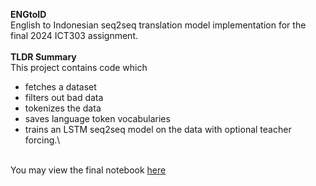 **ENGtoID**\
English to Indonesian seq2seq translation model implementation for the final 2024 ICT303 assignment.\
\
**TLDR Summary**\
This project contains code which
- fetches a dataset
- filters out bad data
- tokenizes the data
- saves language token vocabularies
- trains an LSTM seq2seq model on the data with optional teacher forcing.\

\
You may view the final notebook [here](https://github.com/daverlon/ENGtoID/blob/main/src/ICT303%20-%20Assignment%202.ipynb)
